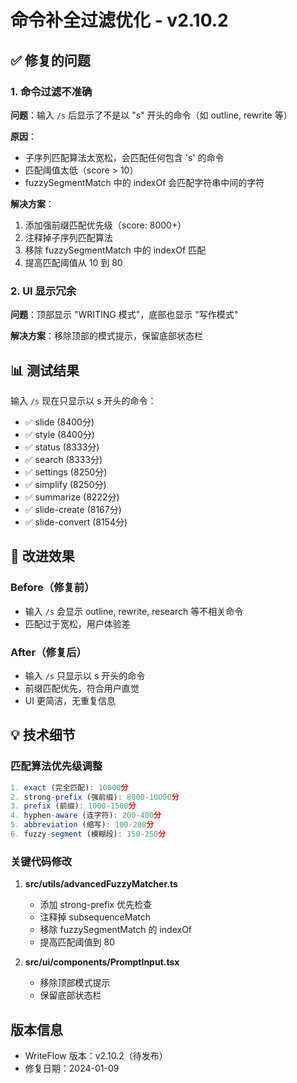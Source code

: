 # 命令补全过滤优化 - v2.10.2

## ✅ 修复的问题

### 1. 命令过滤不准确
**问题**：输入 `/s` 后显示了不是以 "s" 开头的命令（如 outline, rewrite 等）

**原因**：
- 子序列匹配算法太宽松，会匹配任何包含 's' 的命令
- 匹配阈值太低（score > 10）
- fuzzySegmentMatch 中的 indexOf 会匹配字符串中间的字符

**解决方案**：
1. 添加强前缀匹配优先级（score: 8000+）
2. 注释掉子序列匹配算法
3. 移除 fuzzySegmentMatch 中的 indexOf 匹配
4. 提高匹配阈值从 10 到 80

### 2. UI 显示冗余
**问题**：顶部显示 "WRITING 模式"，底部也显示 "写作模式"

**解决方案**：移除顶部的模式提示，保留底部状态栏

## 📊 测试结果

输入 `/s` 现在只显示以 s 开头的命令：
- ✅ slide (8400分)
- ✅ style (8400分)
- ✅ status (8333分)
- ✅ search (8333分)
- ✅ settings (8250分)
- ✅ simplify (8250分)
- ✅ summarize (8222分)
- ✅ slide-create (8167分)
- ✅ slide-convert (8154分)

## 🎯 改进效果

### Before（修复前）
- 输入 `/s` 会显示 outline, rewrite, research 等不相关命令
- 匹配过于宽松，用户体验差

### After（修复后）
- 输入 `/s` 只显示以 s 开头的命令
- 前缀匹配优先，符合用户直觉
- UI 更简洁，无重复信息

## 💡 技术细节

### 匹配算法优先级调整
```typescript
1. exact (完全匹配): 10000分
2. strong-prefix (强前缀): 8000-10000分
3. prefix (前缀): 1000-1500分
4. hyphen-aware (连字符): 200-400分
5. abbreviation (缩写): 100-200分
6. fuzzy-segment (模糊段): 150-250分
```

### 关键代码修改

1. **src/utils/advancedFuzzyMatcher.ts**
   - 添加 strong-prefix 优先检查
   - 注释掉 subsequenceMatch
   - 移除 fuzzySegmentMatch 的 indexOf
   - 提高匹配阈值到 80

2. **src/ui/components/PromptInput.tsx**
   - 移除顶部模式提示
   - 保留底部状态栏

## 版本信息
- WriteFlow 版本：v2.10.2（待发布）
- 修复日期：2024-01-09